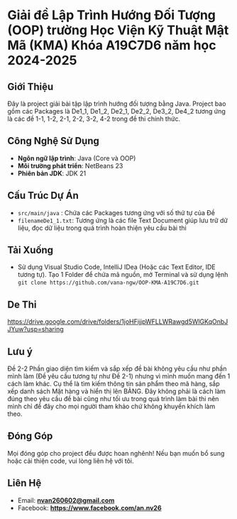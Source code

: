 # Giải đề Lập Trình Hướng Đối Tượng (OOP) trường Học Viện Kỹ Thuật Mật Mã (KMA) Khóa A19C7D6 năm học 2024-2025

## Giới Thiệu  
Đây là project giải bài tập lập trình hướng đối tượng bằng Java. Project bao gồm các Packages là De1_1, De1_2, De2_1, De2_2, De3_2, De4_2 tương ứng là các đề 1-1, 1-2, 2-1, 2-2, 3-2, 4-2 trong đề thi chính thức.  

## Công Nghệ Sử Dụng  
- **Ngôn ngữ lập trình**: Java (Core và OOP)
- **Môi trường phát triển**: NetBeans 23  
- **Phiên bản JDK**: JDK 21  

## Cấu Trúc Dự Án  
- `src/main/java` : Chứa các Packages tương ứng với số thứ tự của Đề
- `filenameDe1_1.txt`: Tương ứng là các file Text Document giúp lưu trữ dữ liệu, đọc dữ liệu trong quá trình hoàn thiện yêu cầu bài thi

## Tải Xuống  
- Sử dụng Visual Studio Code, IntelliJ IDea (Hoặc các Text Editor, IDE tương tự). Tạo 1 Folder để chứa mã nguồn, mở Terminal và sử dụng lệnh `git clone https://github.com/vana-ngw/OOP-KMA-A19C7D6.git`

## De Thi
https://drive.google.com/drive/folders/1joHFijjpWFLLWRawgd5WlGKqOnbJJYuw?usp=sharing

## Lưu ý
Đề 2-2 Phần giao diện tìm kiếm và sắp xếp đề bài không yêu cầu như phần mình làm (Đề yêu cầu tương tự như Đề 2-1) nhưng vì mình muốn mang đến 1 cách làm khác. Cụ thể là tìm kiếm thông tin sản phẩm theo mã hàng, sắp xếp danh sách Mặt hàng và hiển thị lên BẢNG. Đây không phải là cách làm đúng theo yêu cầu đề bài cũng như tối ưu trong quá trình làm bài thi nên mình chỉ để đây cho mọi người tham khảo chứ không khuyến khích làm theo.

## Đóng Góp  
Mọi đóng góp cho project đều được hoan nghênh! Nếu bạn muốn bổ sung hoặc cải thiện code, vui lòng liên hệ với tôi. 

## Liên Hệ  
- Email: **nvan260602@gmail.com** 
- Facebook: **https://www.facebook.com/an.nv26** 
